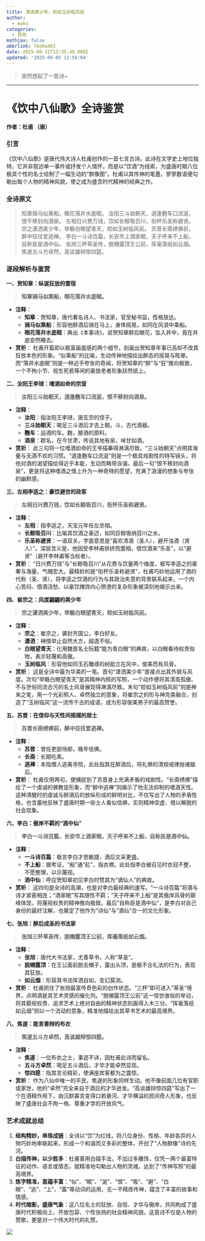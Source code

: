 ```yaml
---
title: 潇洒美少年，皎如玉树临风前
author:
  - mako
categories:
  - 其他
mathjax: false
abbrlink: 76e0a401
date: 2025-08-31T23:35:48.000Z
updated: '2025-09-05 12:56:04'
---
```

>  突然想起了一首诗~
<!--more-->
----

# **《饮中八仙歌》全诗鉴赏**

**作者：杜甫 （唐）**

### **引言**

《饮中八仙歌》是唐代伟大诗人杜甫创作的一首七言古诗。此诗在文学史上地位独特，它并非叙述单一事件或抒发个人情怀，而是以“饮酒”为线索，为盛唐时期八位极具个性的名士绘制了一幅生动的“群像图”。杜甫以其传神的笔墨，寥寥数语便勾勒出每个人物的精神风貌，使之成为盛含时代精神的经典之作。

### **全诗原文**

> 知章骑马似乘船，眼花落井水底眠。
> 汝阳三斗始朝天，道逢麴车口流涎，恨不移封向酒泉。
> 左相日兴费万钱，饮如长鲸吸百川，衔杯乐圣称避贤。
> 宗之潇洒美少年，举觞白眼望青天，皎如玉树临风前。
> 苏晋长斋绣佛前，醉中往往爱逃禅。
> 李白一斗诗百篇，长安市上酒家眠，天子呼来不上船，自称臣是酒中仙。
> 张旭三杯草圣传，脱帽露顶王公前，挥毫落纸如云烟。
> 焦遂五斗方卓然，高谈雄辩惊四筵。

### **逐段解析与鉴赏**

**一、贺知章：纵诞狂放的耆宿**

> **知章骑马似乘船，眼花落井水底眠。**

*   **注释**：
    *   **知章**：贺知章，唐代著名诗人、书法家，官至秘书监，性格放达。
    *   **骑马似乘船**：形容他醉酒后骑在马上，身体摇晃，如同在风浪中乘船。
    *   **眼花落井水底眠**：典出《本事诗》，说贺知章醉后眼花，坠入井中，竟在井底安然睡去。
*   **赏析**：
    杜甫开篇即以极富画面感的两个细节，刻画出贺知章年事已高却不改其狂放本色的形象。“似乘船”的比喻，生动传神地描绘出醉态的摇晃与眩晕。而“落井水底眠”则是一种近乎夸张的奇闻，将贺知章的“醉”与“狂”推向极致，一个不拘小节、视生死若等闲的豪放老者形象跃然纸上。

**二、汝阳王李琎：嗜酒如命的宗室**

> **汝阳三斗始朝天，道逢麴车口流涎，恨不移封向酒泉。**

*   **注释**：
    *   **汝阳**：指汝阳王李琎，唐玄宗的侄子。
    *   **三斗始朝天**：喝足三斗酒后才去上朝。斗，古代酒器。
    *   **麴车**：运酒的车。麴，酿酒的原料。
    *   **酒泉**：郡名，在今甘肃，传说其地有泉，味甘如酒。
*   **赏析**：
    此三句将一位嗜酒如命的王爷描摹得淋漓尽致。“三斗始朝天”点明其海量与无酒不欢的习惯。“道逢麴车口流涎”则是一个极具戏剧性的特写镜头，将他对酒的渴望描绘得近乎本能，生动而略带诙谐。最后一句“恨不移封向酒泉”，更是将这种嗜酒之情上升为一种奇特的愿望，充满了浪漫的想象与夸张的幽默感。

**三、左相李适之：豪饮避世的政客**

> **左相日兴费万钱，饮如长鲸吸百川，衔杯乐圣称避贤。**

*   **注释**：
    *   **左相**：指李适之，天宝元年任左丞相。
    *   **长鲸吸百川**：比喻其饮酒之豪迈，如同巨鲸吸纳百川之水。
    *   **乐圣称避贤**：一语双关。字面意思是“喜欢清酒（圣人），避开浊酒（贤人）”。深层含义是，他因受李林甫排挤而罢相，借饮酒来“乐圣”，以“避贤”（避开李林甫等当权者）。
*   **赏析**：
    “日兴费万钱”与“长鲸吸百川”从花费与饮量两个维度，极写李适之的豪奢与海量，气魄宏大。最精妙的是“衔杯乐圣称避贤”，杜甫巧妙地运用了酒的代称（圣、贤），将李适之饮酒的行为与其政治失意的背景联系起来，一个内心苦闷、借酒浇愁、以豪饮掩饰内心愤懑的复杂形象被深刻地揭示出来。

**四、崔宗之：风度翩翩的美少年**

> **宗之潇洒美少年，举觞白眼望青天，皎如玉树临风前。**

*   **注释**：
    *   **宗之**：崔宗之，袭封齐国公，李白好友。
    *   **潇洒**：神情举止自然大方，超逸不俗。
    *   **白眼望青天**：化用魏晋名士阮籍“能为青白眼”的典故，以白眼看待权贵俗物，表示轻蔑和高傲。
    *   **玉树临风**：形容他如同玉石雕琢的树挺立在风中，俊美而有风骨。
*   **赏析**：
    这是全诗中最为华美的一笔。首句“潇洒美少年”直接点出其外貌与风度。次句“举觞白眼望青天”是其精神内核的写照，一个动作便将其清高孤傲、不与世俗同流合污的名士风骨展现得淋漓尽致。末句“皎如玉树临风前”则是神来之笔，用一个光彩照人、卓然独立的意象，将崔宗之的形与神完美融合，创造了“玉树临风”这一流传千古的成语，成为形容俊美男子的最高赞誉。

**五、苏晋：在信仰与天性间摇摆的居士**

> **苏晋长斋绣佛前，醉中往往爱逃禅。**

*   **注释**：
    *   **苏晋**：曾任吏部侍郎，晚年信佛。
    *   **长斋**：长期吃素。
    *   **逃禅**：本指僧人逃离寺院，此处指其在醉酒后，将礼佛的清规戒律抛诸脑后。
*   **赏析**：
    杜甫仅用两句，便捕捉到了苏晋身上充满矛盾的戏剧性。“长斋绣佛”描绘了一个虔诚的佛教徒形象，而“醉中逃禅”则揭示了他无法抑制的嗜酒天性。这种清醒时的虔诚与醉酒后的放纵形成的鲜明对比，不仅写出了人物的矛盾性格，也含蓄地反映了盛唐时期一些士人看似信佛，实则精神空虚、借以解脱的社会现象。

**六、李白：傲岸不羁的“酒中仙”**

> **李白一斗诗百篇，长安市上酒家眠，天子呼来不上船，自称臣是酒中仙。**

*   **注释**：
    *   **一斗诗百篇**：极言李白才思敏捷，酒后文采更盛。
    *   **不上船**：据考证，“船”通“舡”，指衣襟。此处指李白被召见时衣冠不整，不愿整理，以示蔑视。
    *   **酒中仙**：呼应贺知章初见李白时赞其为“谪仙人”的典故。
*   **赏析**：
    这四句是全诗的高潮，也是对李白最经典的速写。“一斗诗百篇”将酒与诗才紧密相连；“酒家眠”写其随性不羁；“天子呼来不上船”是其傲岸风骨的巅峰体现，将蔑视权贵的精神推向极致。最后“自称臣是酒中仙”，是李白对自己身份的最好注解，也奠定了他作为“诗仙”与“酒仙”合一的文化形象。

**七、张旭：醉后成圣的书法家**

> **张旭三杯草圣传，脱帽露顶王公前，挥毫落纸如云烟。**

*   **注释**：
    *   **张旭**：唐代大书法家，尤善草书，人称“草圣”。
    *   **脱帽露顶**：在王公面前脱去帽子，露出头顶，是极不合礼法的行为，表现其狂放。
    *   **如云烟**：形容其书法挥洒自如，变幻莫测。
*   **赏析**：
    杜甫抓住了张旭最富传奇色彩的创作状态。“三杯”即可进入“草圣”境界，点明酒是其艺术灵感的催化剂。“脱帽露顶王公前”这一惊世骇俗的举动，将其藐视权贵、追求艺术上绝对自由的精神状态刻画得入木三分。“挥毫落纸如云烟”则以一个流动的意象，精准地描绘出其草书艺术的最高境界。

**八、焦遂：能言善辩的布衣**

> **焦遂五斗方卓然，高谈雄辩惊四筵。**

*   **注释**：
    *   **焦遂**：一位布衣之士，事迹不详，因杜甫此诗而留名。
    *   **五斗方卓然**：喝足五斗酒后，才华才能卓然显现。
    *   **惊四筵**：指其言论精彩，使满座宾客都为之震惊。
*   **赏析**：
    作为八仙中唯一的平民，焦遂的形象同样生动。他不像前面几位有官职或家世，他的“卓然”完全来自于酒后的才华迸发。“高谈雄辩惊四筵”写出了一个在酒精作用下，由沉默寡言变得口若悬河、才华横溢的民间奇人形象，也反映了盛唐社会不拘一格、尊重才学的开放风气。

### **艺术成就总结**

1.  **结构精妙，串珠成链**：全诗以“饮”为红线，将八位身份、性格、年龄各异的人物巧妙地串联起来，形成一个和谐而又多彩的整体，开创了“人物群像”诗的先河。
2.  **白描传神，以少胜多**：杜甫善用白描手法，不加过多雕饰，仅凭一两个最富特征的动作、语言或情态，就精准地勾勒出人物的灵魂，达到了“传神写照”的最高境界。
3.  **炼字精准，意蕴丰富**：“似”、“眠”、“涎”、“恨”、“吸”、“避”、“白眼”、“逃”、“上”、“露”等动词的运用，无一不精炼传神，蕴含了丰富的故事和情感。
4.  **时代缩影，盛唐气象**：这八位名士的狂放、自信、才华与傲岸，共同构成了盛唐时代积极向上、开放包容、个性张扬的社会精神风貌。这首诗不仅是人物的赞歌，更是对一个伟大时代的礼赞。 



<img src = "https://media.makomako.dpdns.org/avatar/avatar.jpg" style= "width: auto ">

